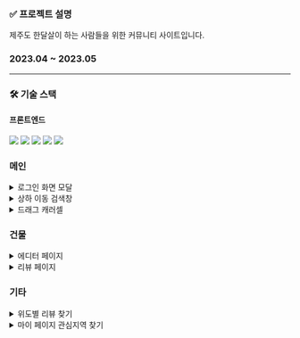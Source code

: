 ### ✅ 프로젝트 설명

제주도 한달살이 하는 사람들을 위한 커뮤니티 사이트입니다.

### 2023.04 ~ 2023.05

---

### **🛠️ 기술 스택**

#### 프론트엔드

<img src="https://img.shields.io/badge/Next.js-000000?style=for-the-badge&logo=Next.js&logoColor=white"> <img src="https://img.shields.io/badge/TypeScript-007ACC?style=for-the-badge&logo=typescript&logoColor=white"> <img src="https://img.shields.io/badge/SCSS-CC6699?style=for-the-badge&logo=Sass&logoColor=white"> <img src="https://img.shields.io/badge/SWR-000000?style=for-the-badge"> <img src="https://img.shields.io/badge/Recoil-61DAFB?style=for-the-badge">

### 메인

<details>
<summary>로그인 화면 모달</summary>

![로그인 창](client/public/gif/login-modal.gif)

</details>

<details>
<summary>상하 이동 검색창</summary>

![메인 검색창](client/public/gif/main-search-bar.gif)

</details>

<details>
<summary>드래그 캐러셀</summary>

![드래그 캐러셀](client/public/gif/drag-carousel.gif)

</details>

### 건물

<details>
<summary>에디터 페이지</summary>

![에디터 페이지](client/public/gif/editor-page.gif)

</details>
<details>
<summary>리뷰 페이지</summary>

![리뷰 페이지](client/public/gif/details-page.gif)

</details>

### 기타

<details>
<summary>위도별 리뷰 찾기</summary>

![위도별 리뷰 찾기](client/public/gif/legal-district-map-search.gif)

</details>
<details>
<summary>마이 페이지 관심지역 찾기</summary>
![마이 페이지 관심지역 찾기](client/public/gif/my-page-favorite-locations.gif)
</details>


